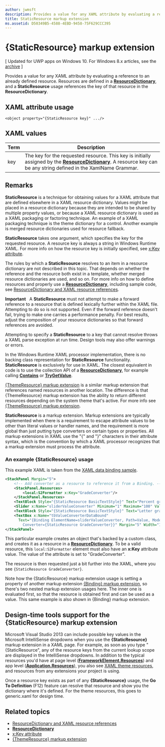 ```yaml
---
author: jwmsft
description: Provides a value for any XAML attribute by evaluating a reference to an already defined resource. Resources are defined in a ResourceDictionary, and a StaticResource usage references the key of that resource in the ResourceDictionary.
title: StaticResource markup extension
ms.assetid: D50349B5-4588-4EBD-9458-75F629CCC395
---
```


# {StaticResource} markup extension

\[ Updated for UWP apps on Windows 10. For Windows 8.x articles, see the [archive](http://go.microsoft.com/fwlink/p/?linkid=619132) \]

Provides a value for any XAML attribute by evaluating a reference to an already defined resource. Resources are defined in a [**ResourceDictionary**](https://msdn.microsoft.com/library/windows/apps/br208794), and a **StaticResource** usage references the key of that resource in the **ResourceDictionary**.

## XAML attribute usage

``` syntax
<object property="{StaticResource key}" .../>
```

## XAML values

| Term | Description |
|------|-------------|
| key | The key for the requested resource. This key is initially assigned by the [**ResourceDictionary**](https://msdn.microsoft.com/library/windows/apps/br208794). A resource key can be any string defined in the XamlName Grammar. |

## Remarks

**StaticResource** is a technique for obtaining values for a XAML attribute that are defined elsewhere in a XAML resource dictionary. Values might be placed in a resource dictionary because they are intended to be shared by multiple property values, or because a XAML resource dictionary is used as a XAML packaging or factoring technique. An example of a XAML packaging technique is the theme dictionary for a control. Another example is merged resource dictionaries used for resource fallback.

**StaticResource** takes one argument, which specifies the key for the requested resource. A resource key is always a string in Windows Runtime XAML. For more info on how the resource key is initially specified, see [x:Key attribute](x-key-attribute.md).

The rules by which a **StaticResource** resolves to an item in a resource dictionary are not described in this topic. That depends on whether the reference and the resource both exist in a template, whether merged resource dictionaries are used, and so on. For more info on how to define resources and properly use a [**ResourceDictionary**](https://msdn.microsoft.com/library/windows/apps/br208794), including sample code, see [ResourceDictionary and XAML resource references](https://msdn.microsoft.com/library/windows/apps/mt187273).

**Important**  
A **StaticResource** must not attempt to make a forward reference to a resource that is defined lexically further within the XAML file. Attempting to do so is not supported. Even if the forward reference doesn't fail, trying to make one carries a performance penalty. For best results, adjust the composition of your resource dictionaries so that forward references are avoided.

Attempting to specify a **StaticResource** to a key that cannot resolve throws a XAML parse exception at run time. Design tools may also offer warnings or errors.

In the Windows Runtime XAML processor implementation, there is no backing class representation for **StaticResource** functionality. **StaticResource** is exclusively for use in XAML. The closest equivalent in code is to use the collection API of a [**ResourceDictionary**](https://msdn.microsoft.com/library/windows/apps/br208794), for example calling [**Contains**](https://msdn.microsoft.com/library/windows/apps/jj635925) or [**TryGetValue**](https://msdn.microsoft.com/library/windows/apps/jj603139).

[{ThemeResource} markup extension](themeresource-markup-extension.md) is a similar markup extension that references named resources in another location. The difference is that {ThemeResource} markup extension has the ability to return different resources depending on the system theme that's active. For more info see [{ThemeResource} markup extension](themeresource-markup-extension.md).

**StaticResource** is a markup extension. Markup extensions are typically implemented when there is a requirement to escape attribute values to be other than literal values or handler names, and the requirement is more global than just putting type converters on certain types or properties. All markup extensions in XAML use the "\{" and "\}" characters in their attribute syntax, which is the convention by which a XAML processor recognizes that a markup extension must process the attribute.

### An example {StaticResource} usage

This example XAML is taken from the [XAML data binding sample](http://go.microsoft.com/fwlink/p/?linkid=226854).

```xml
<StackPanel Margin="5">
    <!-- Add converter as a resource to reference it from a Binding. --> 
    <StackPanel.Resources>
        <local:S2Formatter x:Key="GradeConverter"/>
    </StackPanel.Resources>
    <TextBlock Style="{StaticResource BasicTextStyle}" Text="Percent grade:" Margin="5" />
    <Slider x:Name="sliderValueConverter" Minimum="1" Maximum="100" Value="70" Margin="5"/>
    <TextBlock Style="{StaticResource BasicTextStyle}" Text="Letter grade:" Margin="5"/>
    <TextBox x:Name="tbValueConverterDataBound"
      Text="{Binding ElementName=sliderValueConverter, Path=Value, Mode=OneWay,  
        Converter={StaticResource GradeConverter}}" Margin="5" Width="150"/> 
</StackPanel> 
```

This particular example creates an object that's backed by a custom class, and creates it as a resource in a [**ResourceDictionary**](https://msdn.microsoft.com/library/windows/apps/br208794). To be a valid resource, this `local:S2Formatter` element must also have an **x:Key** attribute value. The value of the attribute is set to "GradeConverter".

The resource is then requested just a bit further into the XAML, where you see `{StaticResource GradeConverter}`.

Note how the {StaticResource} markup extension usage is setting a property of another markup extension [{Binding} markup extension](binding-markup-extension.md), so there's two nested markup extension usages here. The inner one is evaluated first, so that the resource is obtained first and can be used as a value. This same example is also shown in {Binding} markup extension.

## Design-time tools support for the **{StaticResource}** markup extension

Microsoft Visual Studio 2013 can include possible key values in the Microsoft IntelliSense dropdowns when you use the **{StaticResource}** markup extension in a XAML page. For example, as soon as you type "{StaticResource", any of the resource keys from the current lookup scope are displayed in the IntelliSense dropdowns. In addition to the typical resources you'd have at page level ([**FrameworkElement.Resources**](https://msdn.microsoft.com/library/windows/apps/br208740)) and app level ([**Application.Resources**](https://msdn.microsoft.com/library/windows/apps/br242338)), you also see [XAML theme resources](https://msdn.microsoft.com/library/windows/apps/mt187274), and resources from any extensions your project is using.

Once a resource key exists as part of any **{StaticResource}** usage, the **Go To Definition** (F12) feature can resolve that resource and show you the dictionary where it's defined. For the theme resources, this goes to generic.xaml for design time.

## Related topics

* [ResourceDictionary and XAML resource references](https://msdn.microsoft.com/library/windows/apps/mt187273)
* [**ResourceDictionary**](https://msdn.microsoft.com/library/windows/apps/br208794)
* [x:Key attribute](x-key-attribute.md)
* [{ThemeResource} markup extension](themeresource-markup-extension.md)

